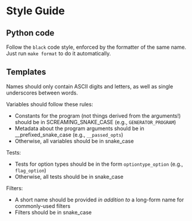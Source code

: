 # Style Guide

## Python code

Follow the `black` code style, enforced by the formatter of the same name. Just
run `make format` to do it automatically.

## Templates

Names should only contain ASCII digits and letters, as well as single
underscores between words.

Variables should follow these rules:

- Constants for the program (not things derived from the arguments!) should be
  in SCREAMING\_SNAKE\_CASE (e.g., `GENERATOR_PROGRAM`)
- Metadata about the program arguments should be in \_\_prefixed\_snake\_case
  (e.g., `__passed_opts`)
- Otherwise, all variables should be in snake\_case

Tests:

- Tests for option types should be in the form `optiontype_option` (e.g.,
  `flag_option`)
- Otherwise, all tests should be in snake\_case

Filters:

- A short name should be provided *in addition to* a long-form name for commonly-used filters
- Filters should be in snake\_case
